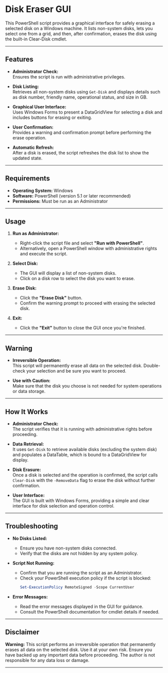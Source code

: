 # Disk Eraser GUI

This PowerShell script provides a graphical interface for safely erasing a selected disk on a Windows machine. It lists non-system disks, lets you select one from a grid, and then, after confirmation, erases the disk using the built-in Clear-Disk cmdlet.

---

## Features

- **Administrator Check:**  
  Ensures the script is run with administrative privileges.

- **Disk Listing:**  
  Retrieves all non-system disks using `Get-Disk` and displays details such as disk number, friendly name, operational status, and size in GB.

- **Graphical User Interface:**  
  Uses Windows Forms to present a DataGridView for selecting a disk and includes buttons for erasing or exiting.

- **User Confirmation:**  
  Provides a warning and confirmation prompt before performing the erase operation.

- **Automatic Refresh:**  
  After a disk is erased, the script refreshes the disk list to show the updated state.

---

## Requirements

- **Operating System:** Windows  
- **Software:** PowerShell (version 5.1 or later recommended)  
- **Permissions:** Must be run as an Administrator

---

## Usage

1. **Run as Administrator:**  
   - Right-click the script file and select **"Run with PowerShell"**.  
   - Alternatively, open a PowerShell window with administrative rights and execute the script.

2. **Select Disk:**  
   - The GUI will display a list of non-system disks.
   - Click on a disk row to select the disk you want to erase.

3. **Erase Disk:**  
   - Click the **"Erase Disk"** button.
   - Confirm the warning prompt to proceed with erasing the selected disk.

4. **Exit:**  
   - Click the **"Exit"** button to close the GUI once you're finished.

---

## Warning

- **Irreversible Operation:**  
  This script will permanently erase all data on the selected disk. Double-check your selection and be sure you want to proceed.

- **Use with Caution:**  
  Make sure that the disk you choose is not needed for system operations or data storage.

---

## How It Works

- **Administrator Check:**  
  The script verifies that it is running with administrative rights before proceeding.

- **Data Retrieval:**  
  It uses `Get-Disk` to retrieve available disks (excluding the system disk) and populates a DataTable, which is bound to a DataGridView for display.

- **Disk Erasure:**  
  Once a disk is selected and the operation is confirmed, the script calls `Clear-Disk` with the `-RemoveData` flag to erase the disk without further confirmation.

- **User Interface:**  
  The GUI is built with Windows Forms, providing a simple and clear interface for disk selection and operation control.

---

## Troubleshooting

- **No Disks Listed:**  
  - Ensure you have non-system disks connected.
  - Verify that the disks are not hidden by any system policy.

- **Script Not Running:**  
  - Confirm that you are running the script as an Administrator.
  - Check your PowerShell execution policy if the script is blocked:
    ```powershell
    Set-ExecutionPolicy RemoteSigned -Scope CurrentUser
    ```

- **Error Messages:**  
  - Read the error messages displayed in the GUI for guidance.
  - Consult the PowerShell documentation for cmdlet details if needed.

---

## Disclaimer

**Warning:** This script performs an irreversible operation that permanently erases all data on the selected disk. Use it at your own risk. Ensure you have backed up any important data before proceeding. The author is not responsible for any data loss or damage.

---

